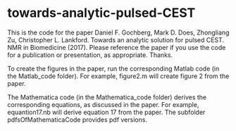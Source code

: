 # towards-analytic-pulsed-CEST

This is the code for the paper Daniel F. Gochberg, Mark D. Does, Zhongliang Zu, Christopher L. Lankford. Towards an analytic solution for pulsed CEST. NMR in Biomedicine (2017).  Please reference the paper if you use the code for a publication or presentation, as appropriate.  Thanks.

To create the figures in the paper, run the corresponding Matlab code (in the Matlab_code folder).  For example, figure2.m will create figure 2 from the paper.

The Mathematica code (in the Mathematica_code folder) derives the corresponding equations, as discussed in the paper.  For example, equantion17.nb will derive equation 17 from the paper.  The subfolder pdfsOfMathematicaCode provides pdf versions.
